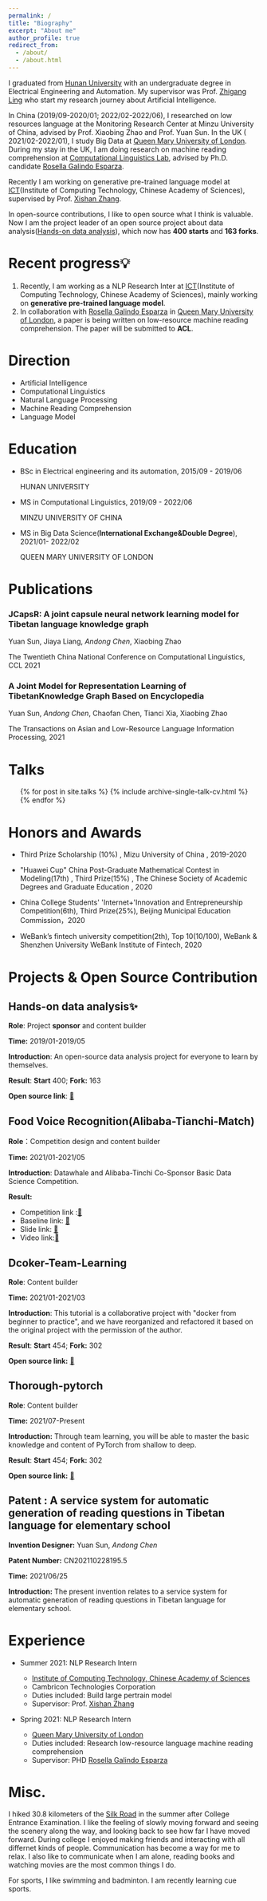 ```yaml
---
permalink: /
title: "Biography"
excerpt: "About me"
author_profile: true
redirect_from: 
  - /about/
  - /about.html
---
```

I graduated from [Hunan University](http://www-en.hnu.edu.cn/) with an undergraduate degree in Electrical Engineering and Automation. My supervisor was Prof. [Zhigang Ling](http://eeit.hnu.edu.cn/info/1307/4568.htm) who start my research journey about Artificial Intelligence.

In China (2019/09-2020/01; 2022/02-2022/06), I researched on low resources language at the Monitoring Research Center at Minzu University of China, advised by  Prof. Xiaobing Zhao and  Prof. Yuan Sun. In the UK ( 2021/02-2022/01), I study Big Data at [Queen Mary University of London](https://www.qmul.ac.uk/). During my stay in the UK, I am doing research on machine reading comprehension at [Computational Linguistics Lab](http://compling.eecs.qmul.ac.uk/), advised by Ph.D. candidate [Rosella Galindo Esparza](https://scholar.google.com/citations?user=oxqjNj8AAAAJ&hl=en).

Recently I am working on generative pre-trained language model at [ICT](http://english.ict.cas.cn/)(Institute of Computing Technology, Chinese Academy of Sciences), supervised by Prof. [Xishan Zhang](http://people.ucas.edu.cn/~zhangxishan?language=en). 

In open-source contributions, I like to open source what I think is valuable. Now I am the project leader of an open source project about data analysis([Hands-on data analysis](https://github.com/datawhalechina/hands-on-data-analysis/blob/master/README-English.md)), which now has **400 starts** and **163 forks**.

# Recent progress💡

1. Recently, I am working as a NLP Research Inter  at [ICT](http://english.ict.cas.cn/)(Institute of Computing Technology, Chinese Academy of Sciences), mainly working on **generative pre-trained language model**.
2. In collaboration with [Rosella Galindo Esparza](https://scholar.google.com/citations?user=oxqjNj8AAAAJ&hl=en) in [Queen Mary University of London](http://compling.eecs.qmul.ac.uk/), a paper is being written on low-resource machine reading comprehension. The paper will be submitted to **ACL**.

# Direction

- Artificial Intelligence
- Computational Linguistics
- Natural Language Processing
- Machine Reading Comprehension
- Language Model

# Education

- BSc in Electrical engineering and its automation, 2015/09 - 2019/06

  HUNAN UNIVERSITY

- MS in Computational Linguistics, 2019/09 - 2022/06

  MINZU UNIVERSITY OF CHINA

- MS in Big Data Science(**International Exchange&Double Degree**), 2021/01- 2022/02

  QUEEN MARY UNIVERSITY OF LONDON
  

# Publications
### JCapsR: A joint capsule neural network learning model for Tibetan language knowledge graph

Yuan Sun, Jiaya Liang, *Andong Chen*, Xiaobing Zhao

The Twentieth China National Conference on Computational Linguistics, CCL 2021




### A Joint Model for Representation Learning of TibetanKnowledge Graph Based on Encyclopedia

Yuan Sun, *Andong Chen*, Chaofan Chen, Tianci Xia, Xiaobing Zhao

The Transactions on Asian and Low-Resource Language Information Processing, 2021

# Talks
<ul>{% for post in site.talks %}
  {% include archive-single-talk-cv.html %}
{% endfor %}</ul>

# Honors and Awards

- Third Prize Scholarship (10%) , Mizu University of China , 2019-2020

- "Huawei Cup" China Post-Graduate Mathematical Contest in Modeling(17th) , Third Prize(15%) ,  The Chinese Society of Academic Degrees and Graduate Education , 2020

- China College Students' 'Internet+'Innovation and Entrepreneurship Competition(6th), Third Prize(25%), Beijing Municipal Education Commission，2020

- WeBank’s fintech university competition(2th), Top 10(10/100), WeBank & Shenzhen University WeBank Institute of Fintech, 2020

Projects & Open Source Contribution
======
## Hands-on data analysis✨ 
**Role**: Project **sponsor** and content builder

**Time:** 2019/01-2019/05

**Introduction**: An open-source data analysis project for everyone to learn by themselves.

**Result**: **Start** 400; **Fork:** 163

**Open source link**: [🔗](https://github.com/datawhalechina/hands-on-data-analysis)

## Food Voice Recognition(Alibaba-Tianchi-Match) 

**Role**：Competition design and content builder

**Time:** 2021/01-2021/05

**Introduction**: Datawhale and Alibaba-Tinchi Co-Sponsor Basic Data Science Competition.

**Result:**

-  Competition link :[🔗](https://tianchi.aliyun.com/competition/entrance/531887/information)
-  Baseline link: [🔗](https://github.com/datawhalechina/team-learning-nlp/tree/d897fca06531e60e5e4402d6198020241e43e00b/FoodVoiceRecognition) 
- Slide link: [🔗](https://docs.google.com/presentation/d/1-U_QbUO_WDIXtvCo45PnDCRsJa0A3_Ur/edit) 
- Video link:[🔗](https://www.bilibili.com/video/BV1Uq4y1E7Di?p=1)

## Dcoker-Team-Learning 

**Role**: Content builder

**Time:** 2021/01-2021/03

**Introduction**: This tutorial is a collaborative project with "docker from beginner to practice", and we have reorganized and refactored it based on the original project with the permission of the author.

**Result**: **Start** 454; **Fork:** 302

**Open source link:** [🔗](https://github.com/datawhalechina/team-learning-program/tree/518aa9c8d5abb0d344583347f58336da68fe5b8d/Docker)

## Thorough-pytorch 

**Role**: Content builder

**Time:** 2021/07-Present

**Introduction:** Through team learning, you will be able to master the basic knowledge and content of PyTorch from shallow to deep.

**Result**: **Start** 454; **Fork:** 302

**Open source link:** [🔗](https://github.com/datawhalechina/thorough-pytorch/tree/f5f450e1f276aaeae202659f007065a927ce6ee3)

## Patent : A service system for automatic generation of reading questions in Tibetan language for elementary school 

**Invention Designer:** Yuan Sun, *Andong Chen*

**Patent Number:** CN202110228195.5

**Time:** 2021/06/25

**Introduction:** The present invention relates to a service system for automatic generation of reading questions in Tibetan language for elementary school.

# Experience
* Summer 2021: NLP Research Intern
  * [Institute of Computing Technology, Chinese Academy of Sciences](http://english.ict.cas.cn/)
  * Cambricon Technologies Corporation
  * Duties included: Build large pertrain model
  * Supervisor: Prof. [Xishan Zhang](http://people.ucas.edu.cn/~zhangxishan?language=en)

* Spring 2021: NLP Research Intern
  * [Queen Mary University of London](https://www.qmul.ac.uk/)
  * Duties included: Research low-resource language machine reading comprehension
  * Supervisor: PHD [Rosella Galindo Esparza](https://scholar.google.com/citations?user=oxqjNj8AAAAJ&hl=en)

# Misc.
I hiked 30.8 kilometers of the [Silk Road](https://en.wikipedia.org/wiki/Silk_Road) in the summer after College Entrance Examination. I like the feeling of slowly moving forward and seeing the scenery along the way, and looking back to see how far I have moved forward. During college I enjoyed making friends and interacting with all differnet kinds of people. Communication has become a way for me to relax. I also like to communicate when I am alone, reading books and watching movies are the most common things I do.

For sports, I like swimming and badminton. I am recently learning cue sports.


